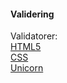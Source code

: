 #### Validering

Validatorer:<br>
<a href="http://validator.w3.org/check/referer">HTML5</a><br>
<a href="http://jigsaw.w3.org/css-validator/check/referer">CSS</a><br>
<a href="http://validator.w3.org/unicorn/check?ucn_uri=referer&amp;ucn_task=conformance">Unicorn</a>
